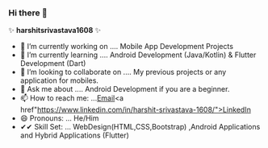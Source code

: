 ### Hi there 👋


 ✨  **harshitsrivastava1608** ✨


- 🔭 I’m currently working on .... Mobile App Development Projects
- 🌱 I’m currently learning .... Android Development (Java/Kotlin) & Flutter Development (Dart)
- 👯 I’m looking to collaborate on .... My previous projects or any application for mobiles.
- 💬 Ask me about .... Android Development if you are a beginner.
- 📫 How to reach me: ...<a href="harshit.srivastava1608@gmail.com">Email</a><a href"https://www.linkedin.com/in/harshit-srivastava-1608/">LinkedIn</a>
- 😄 Pronouns: ... He/Him
- ✔✔ Skill Set: ... WebDesign(HTML,CSS,Bootstrap) ,Android Applications and Hybrid Applications (Flutter)
